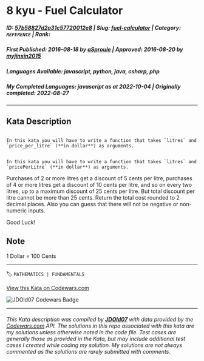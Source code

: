 # 8 kyu - Fuel Calculator 

##### **ID**: [57b58827d2a31c57720012e8](https://www.codewars.com/kata/57b58827d2a31c57720012e8) | **Slug**: [fuel-calculator](https://www.codewars.com/kata/57b58827d2a31c57720012e8) | **Category**: `REFERENCE` | **Rank**: <span style="color:white">8 kyu</span>

##### **First Published**: 2016-08-18 ***by*** [aSproule](https://www.codewars.com/users/aSproule) | **Approved**: 2016-08-20 ***by*** [myjinxin2015](https://www.codewars.com/users/myjinxin2015)

##### **Languages Available**: javascript, python, java, csharp, php

##### **My Completed Languages**: javascript ***as at*** 2022-10-04 | **Originally completed**: 2022-08-27

---

## Kata Description


```if:python,php

In this kata you will have to write a function that takes `litres` and `price_per_litre` (**in dollar**) as arguments. 

```



```if:csharp,java,javascript

In this kata you will have to write a function that takes `litres` and `pricePerLitre` (**in dollar**) as arguments. 

```

Purchases of 2 or more litres get a discount of 5 cents per litre, purchases of 4 or more litres get a discount of 10 cents per litre, and so on every two litres, up to a maximum discount of 25 cents per litre. But total discount per litre cannot be more than 25 cents. Return the total cost rounded to 2 decimal places. Also you can guess that there will not be negative or non-numeric inputs.



Good Luck!





## Note



1 Dollar = 100 Cents

---


🏷 `MATHEMATICS | FUNDAMENTALS`


[View this Kata on Codewars.com](https://www.codewars.com/kata/57b58827d2a31c57720012e8)

![](https://www.codewars.com/users/jdold07/badges/large "JDOld07 Codewars Badge")

---

###### *This Kata description was compiled by [**JDOld07**](https://tpstech.dev) with data provided by the [Codewars.com](https://www.codewars.com) API.  The solutions in this repo associated with this kata are my solutions unless otherwise noted in the code file.  Test cases are generally those as provided in the Kata, but may include additional test cases I created while coding my solution.  My solutions are not always commented as the solutions are rarely submitted with comments.*
